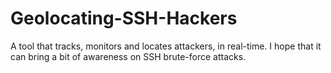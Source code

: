 # Geolocating-SSH-Hackers
A tool that tracks, monitors and locates attackers, in real-time.
I hope that it can bring a bit of awareness on SSH brute-force attacks.
